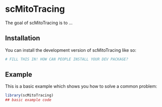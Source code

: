 
# scMitoTracing

<!-- badges: start -->
<!-- badges: end -->

The goal of scMitoTracing is to ...

## Installation

You can install the development version of scMitoTracing like so:

``` r
# FILL THIS IN! HOW CAN PEOPLE INSTALL YOUR DEV PACKAGE?
```

## Example

This is a basic example which shows you how to solve a common problem:

``` r
library(scMitoTracing)
## basic example code
```

